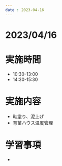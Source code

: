 ```yaml
---
date : 2023-04-16
---
```


# 2023/04/16

# 実施時間
- 10:30-13:00
- 14:30-15:30

# 実施内容
- 畦塗り、泥上げ
- 育苗ハウス温度管理

# 学習事項
- 